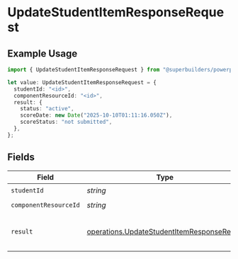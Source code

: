 # UpdateStudentItemResponseRequest

## Example Usage

```typescript
import { UpdateStudentItemResponseRequest } from "@superbuilders/powerpath/models/operations";

let value: UpdateStudentItemResponseRequest = {
  studentId: "<id>",
  componentResourceId: "<id>",
  result: {
    status: "active",
    scoreDate: new Date("2025-10-10T01:11:16.050Z"),
    scoreStatus: "not submitted",
  },
};
```

## Fields

| Field                                                                                                    | Type                                                                                                     | Required                                                                                                 | Description                                                                                              |
| -------------------------------------------------------------------------------------------------------- | -------------------------------------------------------------------------------------------------------- | -------------------------------------------------------------------------------------------------------- | -------------------------------------------------------------------------------------------------------- |
| `studentId`                                                                                              | *string*                                                                                                 | :heavy_check_mark:                                                                                       | N/A                                                                                                      |
| `componentResourceId`                                                                                    | *string*                                                                                                 | :heavy_check_mark:                                                                                       | N/A                                                                                                      |
| `result`                                                                                                 | [operations.UpdateStudentItemResponseResult](../../models/operations/updatestudentitemresponseresult.md) | :heavy_check_mark:                                                                                       | The student's result for the item, either a component or a componentResource                             |